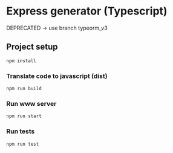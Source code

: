 # Express generator (Typescript)

DEPRECATED -> use branch typeorm_v3

## Project setup

```
npm install
```

### Translate code to javascript (dist)

```
npm run build
```

### Run www server

```
npm run start
```

### Run tests

```
npm run test
```

